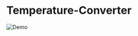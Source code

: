 # Temperature-Converter

![Demo](https://thumbs.gfycat.com/CrazyInferiorBobwhite-size_restricted.gif)
